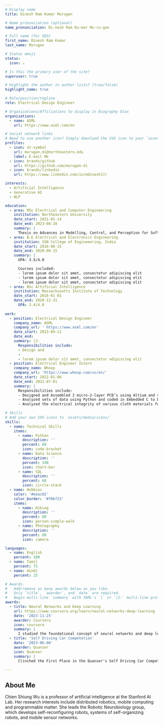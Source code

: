 ```yaml
---
# Display name
title: Dinesh Ram Kumar Murugan

# Name pronunciation (optional)
name_pronunciation: Di-nesh Ram Ku-mar Mu-ru-gan

# Full name (for SEO)
first_name: Dinesh Ram Kumar
last_name: Murugan

# Status emoji
status:
  icon: ☕️

# Is this the primary user of the site?
superuser: true

# Highlight the author in author lists? (true/false)
highlight_name: true

# Role/position/tagline
role: Electrical Design Engineer

# Organizations/Affiliations to display in Biography blox
organizations:
  - name: ASML
    url: https://www.asml.com/en

# Social network links
# Need to use another icon? Simply download the SVG icon to your `assets/media/icons/` folder.
profiles:
  - icon: at-symbol
    url: murugan.di@northeastern.edu
    label: E-mail Me
  - icon: brands/github
    url: https://github.com/murugan-di
  - icon: brands/linkedin
    url: https://www.linkedin.com/in/mdinesh17/

interests:
  - Artificial Intelligence
  - Generative AI
  - NLP

education:
  - area: MSc Electrical and Computer Engineering
    institution: Northeastern University
    date_start: 2021-01-14
    date_end: 2023-08-28
    summary: |
      Thesis on Advances in Modelling, Control, and Perception for Soft Robotics and Autonomous Vehicle Systems. 
  - area: B.E Electrical and Electronics Engineering
    institution: SSN College of Engineeering, India
    date_start: 2016-08-15
    date_end: 2020-08-15
    summary: |
      GPA: 3.5/4.0

      Courses included:
      - lorem ipsum dolor sit amet, consectetur adipiscing elit
      - lorem ipsum dolor sit amet, consectetur adipiscing elit
      - lorem ipsum dolor sit amet, consectetur adipiscing elit
  - area: BSc Artificial Intelligence
    institution: Massachusetts Institute of Technology
    date_start: 2016-01-01
    date_end: 2020-12-31
      GPA: 3.4/4.0
      
work:
  - position: Electrical Design Engineer
    company_name: ASML
    company_url: ' https://www.asml.com/en'
    date_start: 2023-09-11
    date_end: 
    summary: |2-
      Responsibilities include:
      - Design and 
      -  
      - lorem ipsum dolor sit amet, consectetur adipiscing elit
  - position: Electrical Engineer Intern
    company_name: Whoop
    company_url: 'https://www.whoop.com/us/en/'
    date_start: 2022-01-06
    date_end: 2022-07-01
    summary: |
      Responsibilities include:
      - Designed and Assembled 2 micro-2-layer PCB’s using Altium and soldered them to create a hand-built IMU for gait analysis in humans
      - Analyzed sets of data using Python and coded in Embedded C to build a prototype system for testing.
      - Analyzed the electrical integrity of various cloth materials for data tansmission and packet loss. 

# Skills
# Add your own SVG icons to `assets/media/icons/`
skills:
  - name: Technical Skills
    items:
      - name: Python
        description: ''
        percent: 80
        icon: code-bracket
      - name: Data Science
        description: ''
        percent: 190
        icon: chart-bar
      - name: SQL
        description: ''
        percent: 60
        icon: circle-stack
  - name: Hobbies
    color: '#eeac02'
    color_border: '#f0bf23'
    items:
      - name: Hiking
        description: ''
        percent: 60
        icon: person-simple-walk
      - name: Photography
        description: ''
        percent: 80
        icon: camera

languages:
  - name: English
    percent: 100
  - name: Tamil
    percent: 75
  - name: Hindi
    percent: 25

# Awards.
#   Add/remove as many awards below as you like.
#   Only `title`, `awarder`, and `date` are required.
#   Begin multi-line `summary` with YAML's `|` or `|2-` multi-line prefix and indent 2 spaces below.
awards:
  - title: Neural Networks and Deep Learning
    url: https://www.coursera.org/learn/neural-networks-deep-learning
    date: '2023-11-25'
    awarder: Coursera
    icon: coursera
    summary: |
      I studied the foundational concept of neural networks and deep learning. By the end, I was familiar with the significant technological trends driving the rise of deep learning; build, train, and apply fully connected deep neural networks; implement efficient (vectorized) neural networks; identify key parameters in a neural network’s architecture; and apply deep learning to your own applications.
  - title: 'Self Driving Car Competetion'
    date: '2023-06-06'
    awarder: Quanser
    icon: Quanser
    summary: |
      Clinched the First Place in the Quanser's Self Driving Car Competition held at the American Control Conference (ACC 2023)
      
---
```


## About Me

Chien Shiung Wu is a professor of artificial intelligence at the Stanford AI Lab. Her research interests include distributed robotics, mobile computing and programmable matter. She leads the Robotic Neurobiology group, which develops self-reconfiguring robots, systems of self-organizing robots, and mobile sensor networks.
